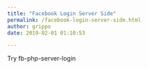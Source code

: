 ```yaml
---
title: "Facebook Login Server Side"
permalink: /facebook-login-server-side.html
author: grippo
date: 2019-02-01 01:10:53

---
```


Try fb-php-server-login
